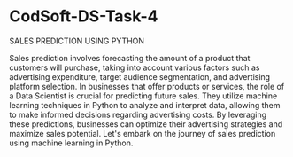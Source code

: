 # CodSoft-DS-Task-4
SALES PREDICTION USING PYTHON

Sales prediction involves forecasting the amount of a product that
customers will purchase, taking into account various factors such as
advertising expenditure, target audience segmentation, and
advertising platform selection.
In businesses that offer products or services, the role of a Data
Scientist is crucial for predicting future sales. They utilize machine
learning techniques in Python to analyze and interpret data, allowing
them to make informed decisions regarding advertising costs. By
leveraging these predictions, businesses can optimize their
advertising strategies and maximize sales potential. Let's embark on
the journey of sales prediction using machine learning in Python.
